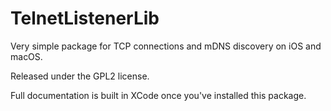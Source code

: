 # TelnetListenerLib

Very simple package for TCP connections and mDNS discovery on iOS and macOS.

Released under the GPL2 license.

Full documentation is built in XCode once you've installed this package.

